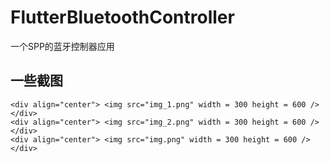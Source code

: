 # FlutterBluetoothController


一个SPP的蓝牙控制器应用
## 一些截图
```
<div align="center"> <img src="img_1.png" width = 300 height = 600 /></div>
<div align="center"> <img src="img_2.png" width = 300 height = 600 /></div>
<div align="center"> <img src="img.png" width = 300 height = 600 /></div>

```
